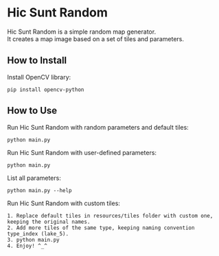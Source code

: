 # Hic Sunt Random
Hic Sunt Random is a simple random map generator.  
It creates a map image based on a set of tiles and parameters.  

## How to Install
Install OpenCV library:
```
pip install opencv-python
```

## How to Use
Run Hic Sunt Random with random parameters and default tiles:
```
python main.py
```

Run Hic Sunt Random with user-defined parameters:
```
python main.py
```

List all parameters:
```
python main.py --help
```

Run Hic Sunt Random with custom tiles:
```
1. Replace default tiles in resources/tiles folder with custom one, keeping the original names.
2. Add more tiles of the same type, keeping naming convention type_index (lake_5).
3. python main.py
4. Enjoy! ^_^
```
